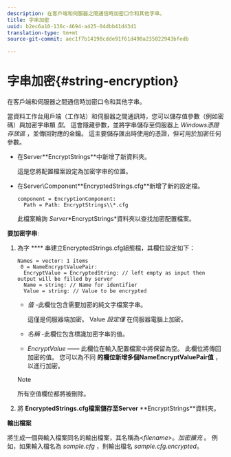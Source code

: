 ```yaml
---
description: 在客戶端和伺服器之間通信時加密口令和其他字串。
title: 字串加密
uuid: b2ec6a10-136c-4694-a425-04dbb41d43d1
translation-type: tm+mt
source-git-commit: aec1f7b14198cdde91f61d490a235022943bfedb

---
```



# 字串加密{#string-encryption}

在客戶端和伺服器之間通信時加密口令和其他字串。

當資料工作台用戶端（工作站）和伺服器之間通訊時，您可以儲存值參數（例如密碼）與加密字串類 *型*。 這會隱藏參數，並將字串儲存至伺服器上 *Windows憑證存放區* ，並傳回對應的金鑰。 這主要儲存匯出時使用的憑證，但可用於加密任何參數。

* 在Server\**EncryptStrings**中新增了新資料夾。

   這是您將配置檔案設定為加密字串的位置。

* 在Server\Component\**EncryptedStrings.cfg**新增了新的設定檔。

   ```
   component = EncryptionComponent:
     Path = Path: EncryptStrings\\*.cfg
   ```

   此檔案輪詢 *Server*\*EncryptStrings*資料夾以查找加密配置檔案。

**要加密字串**:

1. 為字 **** 串建立EncryptedStrings.cfg組態檔，其欄位設定如下：

   ```
   Names = vector: 1 items
    0 = NameEncryptValuePair:
     EncryptValue = EncryptedString: // left empty as input then output will be filled by server
     Name = string: // Name for identifier 
     Value = string: // Value to be encrypted
   ```

   * *值* -此欄位包含需要加密的純文字檔案字串。

      這僅是伺服器端加密。 Value *設定僅* 在伺服器電腦上加密。

   * *名稱* -此欄位包含標識加密字串的值。
   * *EncryptValue* —— 此欄位在輸入配置檔案中將保留為空。 此欄位將傳回加密的值。
   您可以為不同 **的欄位新增多個NameEncryptValuePair值** ，以進行加密。

   >[!NOTE]
   >
   >所有空值欄位都將被刪除。

1. 將 **EncryptedStrings.cfg檔案儲存至Server** \**EncryptStrings**資料夾。

**輸出檔案**

將生成一個與輸入檔案同名的輸出檔案，其名稱為&lt;*filename*>。*加密擴充* 。 例如，如果輸入檔名為 *sample.cfg* ，則輸出檔名 *sample.cfg.encrypted*。
